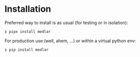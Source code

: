 # Installation

Preferred way to install is as usual (for testing or in isolation):

```console
❯ pipx install medlar
```

For production use (well, ahem, ...) or within a virtual python env:

```console
❯ pip install medlar
```

